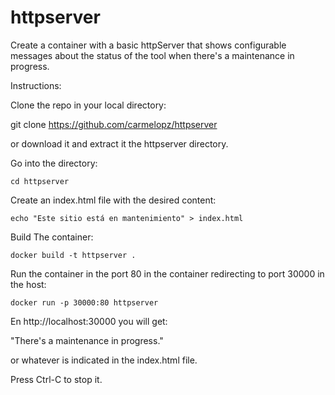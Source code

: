 # httpserver

Create a container with a basic httpServer that shows configurable messages about the status of the tool when there's a maintenance in progress. 

Instructions:

Clone the repo in your local directory:

git clone https://github.com/carmelopz/httpserver

or download it and extract it the httpserver directory.

Go into the directory:

    cd httpserver

Create an index.html file with the desired content:

    echo "Este sitio está en mantenimiento" > index.html

Build The container:

    docker build -t httpserver .

Run the container in the port 80 in the container redirecting to port 30000 in the host:

    docker run -p 30000:80 httpserver

En http://localhost:30000 you will get:

"There's a maintenance in progress." 

or whatever is indicated in the index.html file.

Press Ctrl-C to stop it.


